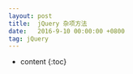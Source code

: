 ```yaml
---
layout: post
title:  jQuery 杂项方法
date:   2016-9-10 00:00:00 +0800
tag: jQuery
---
```

* content
{:toc}
<!-- more -->

